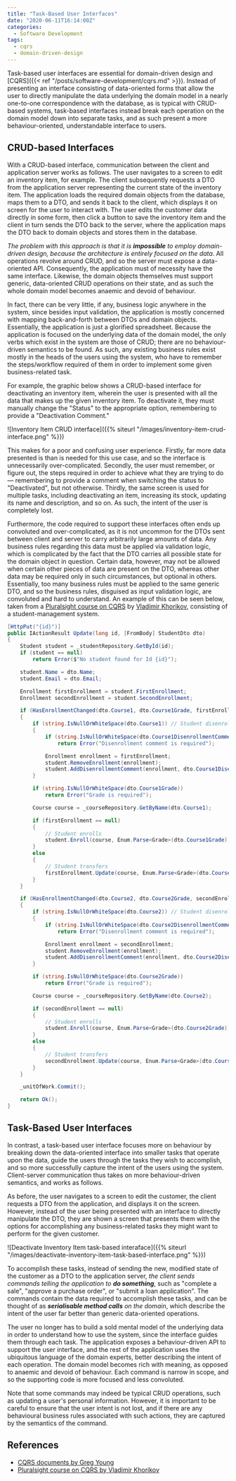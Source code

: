 ```yaml
---
title: "Task-Based User Interfaces"
date: "2020-06-11T16:14:00Z"
categories:
  - Software Development
tags:
  - cqrs
  - domain-driven-design
---
```


Task-based user interfaces are essential for domain-driven design and [CQRS]({{< ref "/posts/software-development/cqrs.md" >}}). Instead of presenting an interface consisting of data-oriented forms that allow the user to directly manipulate the data underlying the domain model in a nearly one-to-one correspondence with the database, as is typical with CRUD-based systems, task-based interfaces instead break each operation on the domain model down into separate tasks, and as such present a more behaviour-oriented, understandable interface to users.

## CRUD-based Interfaces

With a CRUD-based interface, communication between the client and application server works as follows. The user navigates to a screen to edit an inventory item, for example. The client subsequently requests a DTO from the application server representing the current state of the inventory item. The application loads the required domain objects from the database, maps them to a DTO, and sends it back to the client, which displays it on screen for the user to interact with. The user edits the customer data directly in some form, then click a button to save the inventory item and the client in turn sends the DTO back to the server, where the application maps the DTO back to domain objects and stores them in the database.

_The problem with this approach is that it is **impossible** to employ domain-driven design, because the architecture is entirely focused on the data_. All operations revolve around CRUD, and so the server must expose a data-oriented API. Consequently, the application must of necessity have the same interface. Likewise, the domain objects themselves must support generic, data-oriented CRUD operations on their state, and as such the whole domain model becomes anaemic and devoid of behaviour.

In fact, there can be very little, if any, business logic anywhere in the system, since besides input validation, the application is mostly concerned with mapping back-and-forth between DTOs and domain objects. Essentially, the application is just a glorified spreadsheet. Because the application is focused on the underlying data of the domain model, the only verbs which exist in the system are those of CRUD; there are no behaviour-driven semantics to be found. As such, any existing business rules exist mostly in the heads of the users using the system, who have to remember the steps/workflow required of them in order to implement some given business-related task.

For example, the graphic below shows a CRUD-based interface for deactivating an inventory item, wherein the user is presented with all the data that makes up the given inventory item. To deactivate it, they must manually change the "Status" to the appropriate option, remembering to provide a "Deactivation Comment."

![Inventory Item CRUD interface]({{% siteurl "/images/inventory-item-crud-interface.png" %}})

This makes for a poor and confusing user experience. Firstly, far more data presented is than is needed for this use case, and so the interface is unnecessarily over-complicated. Secondly, the user must remember, or figure out, the steps required in order to achieve what they are trying to do — remembering to provide a comment when switching the status to "Deactivated", but not otherwise. Thirdly, the same screen is used for multiple tasks, including deactivating an item, increasing its stock, updating its name and description, and so on. As such, the intent of the user is completely lost.

Furthermore, the code required to support these interfaces often ends up convoluted and over-complicated, as it is not uncommon for the DTOs sent between client and server to carry arbitrarily large amounts of data. Any business rules regarding this data must be applied via validation logic, which is complicated by the fact that the DTO carries all possible state for the domain object in question. Certain data, however, may not be allowed when certain other pieces of data are present on the DTO, whereas other data may be required only in such circumstances, but optional in others. Essentially, too many business rules must be applied to the same generic DTO, and so the business rules, disguised as input validation logic, are convoluted and hard to understand. An example of this can be seen below, taken from a [Pluralsight course on CQRS](https://app.pluralsight.com/library/courses/cqrs-in-practice/) by [Vladimir Khorikov](https://enterprisecraftsmanship.com/), consisting of a student-management system.

```cs
[HttpPut("{id}")]
public IActionResult Update(long id, [FromBody] StudentDto dto)
{
    Student student = _studentRepository.GetById(id);
    if (student == null)
        return Error($"No student found for Id {id}");

    student.Name = dto.Name;
    student.Email = dto.Email;

    Enrollment firstEnrollment = student.FirstEnrollment;
    Enrollment secondEnrollment = student.SecondEnrollment;

    if (HasEnrollmentChanged(dto.Course1, dto.Course1Grade, firstEnrollment))
    {
        if (string.IsNullOrWhiteSpace(dto.Course1)) // Student disenrolls
        {
            if (string.IsNullOrWhiteSpace(dto.Course1DisenrollmentComment))
                return Error("Disenrollment comment is required");

            Enrollment enrollment = firstEnrollment;
            student.RemoveEnrollment(enrollment);
            student.AddDisenrollmentComment(enrollment, dto.Course1DisenrollmentComment);
        }

        if (string.IsNullOrWhiteSpace(dto.Course1Grade))
            return Error("Grade is required");

        Course course = _courseRepository.GetByName(dto.Course1);

        if (firstEnrollment == null)
        {
            // Student enrolls
            student.Enroll(course, Enum.Parse<Grade>(dto.Course1Grade));
        }
        else
        {
            // Student transfers
            firstEnrollment.Update(course, Enum.Parse<Grade>(dto.Course1Grade));
        }
    }

    if (HasEnrollmentChanged(dto.Course2, dto.Course2Grade, secondEnrollment))
    {
        if (string.IsNullOrWhiteSpace(dto.Course2)) // Student disenrolls
        {
            if (string.IsNullOrWhiteSpace(dto.Course2DisenrollmentComment))
                return Error("Disenrollment comment is required");

            Enrollment enrollment = secondEnrollment;
            student.RemoveEnrollment(enrollment);
            student.AddDisenrollmentComment(enrollment, dto.Course2DisenrollmentComment);
        }

        if (string.IsNullOrWhiteSpace(dto.Course2Grade))
            return Error("Grade is required");

        Course course = _courseRepository.GetByName(dto.Course2);

        if (secondEnrollment == null)
        {
            // Student enrolls
            student.Enroll(course, Enum.Parse<Grade>(dto.Course2Grade));
        }
        else
        {
            // Student transfers
            secondEnrollment.Update(course, Enum.Parse<Grade>(dto.Course2Grade));
        }
    }

    _unitOfWork.Commit();

    return Ok();
}
```

## Task-Based User Interfaces

In contrast, a task-based user interface focuses more on behaviour by breaking down the data-oriented interface into smaller tasks that operate upon the data, guide the users through the tasks they wish to accomplish, and so more successfully capture the intent of the users using the system. Client-server communication thus takes on more behaviour-driven semantics, and works as follows.

As before, the user navigates to a screen to edit the customer, the client requests a DTO from the application, and displays it on the screen. However, instead of the user being presented with an interface to directly manipulate the DTO, they are shown a screen that presents them with the options for accomplishing any business-related tasks they might want to perform for the given customer.

![Deactivate Inventory Item task-based interaface]({{% siteurl "/images/deactivate-inventory-item-task-based-interface.png" %}})

To accomplish these tasks, instead of sending the new, modified state of the customer as a DTO to the application server, _the client sends commands telling the application to **do something**_, such as "complete a sale", "approve a purchase order", or "submit a loan application". The commands contain the data required to accomplish these tasks, and can be thought of as _**serialisable method calls** on the domain_, which describe the intent of the user far better than generic data-oriented operations.

The user no longer has to build a sold mental model of the underlying data in order to understand how to use the system, since the interface guides them through each task. The application exposes a behaviour-driven API to support the user interface, and the rest of the application uses the ubiquitous language of the domain experts, better describing the intent of each operation. The domain model becomes rich with meaning, as opposed to anaemic and devoid of behaviour. Each command is narrow in scope, and so the supporting code is more focused and less convoluted.

Note that some commands may indeed be typical CRUD operations, such as updating a user's personal information. However, it is important to be careful to ensure that the user intent is not lost, and if there are any behavioural business rules associated with such actions, they are captured by the semantics of the command.

## References

- [CQRS documents by Greg Young](https://cqrs.files.wordpress.com/2010/11/cqrs_documents.pdf)
- [Pluralsight course on CQRS by Vladimir Khorikov](https://app.pluralsight.com/library/courses/cqrs-in-practice/)
